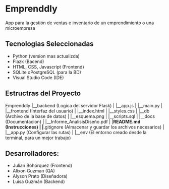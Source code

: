 # Emprenddly 
App para la gestión de ventas e inventario de un emprendimiento o una microempresa

## Tecnologias Seleccionadas
- Python (version mas actualizda)
- Flazk (Bacend)
- HTML, CSS, Javascript (Frontend)
- SQLite oPostgreSQL (para la BD)
- Visual Studio Code (IDE)

## Estructras del Proyecto
Emprenddly
|__backend  (Logica del servidor Flask)
|  |__app.js
|  |__main.py 
|    
|__frontend (Interfaz del usuario)
|  |__index.html
|  |__styles.css
|
|__db (Archivo de la base de datos)
|  |__esquema.png
|  |__scripts.sql
|
|__docs (Documentacion)
|  |__Informe_AnalisisDiseño.pdf
|
|__README.md (Instrucciones)
|
|__.gitignore (Almacenar y guardar los archivos necesarios)
|
|__app.py  (Configurar las rutas)
|
|__env (El entorno creado desde la terminal, para un mejor trabajo)

## Desarrolladores:

- Julian Bohórquez (Frontend)
- Alixon Guzman (QA)
- Alyson Prato (Diseñadora)
- Luisa Guzmán (Backend)